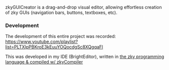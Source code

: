 zkyGUICreator is a drag-and-drop visual editor, allowing effortless creation of zky GUIs (navigation bars, buttons, textboxes, etc).

### Development
The development of this entire project was recorded: https://www.youtube.com/playlist?list=PLTXlpPBKroE3kEuuYOQocdgSc8XQgqaFl

This was developed in my IDE (BrightEditor), written in [the zky programming language & compiled w/ zkyCompiler](https://github.com/brightgao1/zky) 